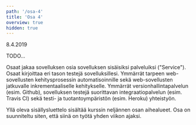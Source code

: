 ```yaml
---
path: '/osa-4'
title: 'Osa 4'
overview: true
hidden: true
---
```


<deadline>8.4.2019</deadline>

TODO...

Osaat jakaa sovelluksen osia sovelluksen sisäisiksi palveluiksi ("Service"). Osaat kirjoittaa eri tason testejä sovelluksillesi. Ymmärrät tarpeen web-sovellusten kehitysprosessin automatisoinnille sekä web-sovellusten jatkuvalle inkrementaaliselle kehitykselle. Ymmärrät versionhallintapalvelun (esim. Github), sovelluksen testejä suorittavan integraatiopalvelun (esim. Travis CI) sekä testi- ja tuotantoympäristön (esim. Heroku) yhteistyön.

<please-login></please-login>

<pages-in-this-section></pages-in-this-section>

Yllä oleva sisällysluettelo sisältää kurssin neljännen osan aihealueet. Osa on suunniteltu siten, että siinä on työtä yhden viikon ajaksi.

<exercises-in-this-section></exercises-in-this-section>
